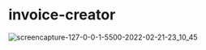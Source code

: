 # invoice-creator

![screencapture-127-0-0-1-5500-2022-02-21-23_10_45](https://user-images.githubusercontent.com/58707042/155032110-b93457c3-2241-44e9-9bc6-fe406699f950.png)
